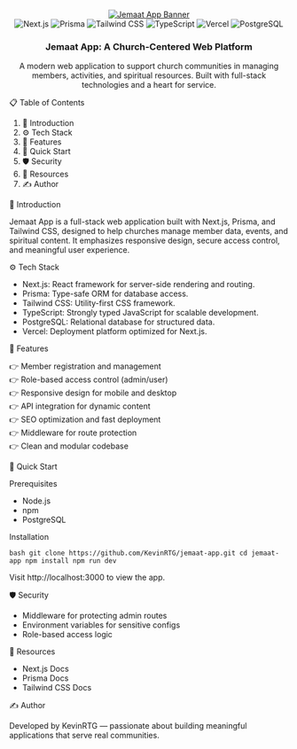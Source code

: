 <div align="center">
  <br />
    <a href="https://github.com/KevinRTG/jemaat-app" target="_blank">
      <img src="https://images.app.goo.gl/1TDh2ZEzhVHuA6Xb7" alt="Jemaat App Banner">
    </a>
  <br />

  <div>
    <img src="https://img.shields.io/badge/-Next_JS-black?style=for-the-badge&logo=nextdotjs&logoColor=white" alt="Next.js" />
    <img src="https://img.shields.io/badge/-Prisma-black?style=for-the-badge&logo=prisma&logoColor=white" alt="Prisma" />
    <img src="https://img.shields.io/badge/-Tailwind_CSS-black?style=for-the-badge&logo=tailwindcss&logoColor=white" alt="Tailwind CSS" />
    <img src="https://img.shields.io/badge/-TypeScript-black?style=for-the-badge&logo=typescript&logoColor=white" alt="TypeScript" />
    <img src="https://img.shields.io/badge/-Vercel-black?style=for-the-badge&logo=vercel&logoColor=white" alt="Vercel" />
    <img src="https://img.shields.io/badge/-PostgreSQL-black?style=for-the-badge&logo=postgresql&logoColor=white" alt="PostgreSQL" />
  </div>

  <h3 align="center">Jemaat App: A Church-Centered Web Platform</h3>

  <div align="center">
    A modern web application to support church communities in managing members, activities, and spiritual resources. Built with full-stack technologies and a heart for service.
  </div>
</div>

📋 Table of Contents

1. 🤖 Introduction
2. ⚙️ Tech Stack
3. 🔋 Features
4. 🤸 Quick Start
5. 🛡️ Security
6. 🔗 Resources
7. ✍️ Author

🤖 Introduction

Jemaat App is a full-stack web application built with Next.js, Prisma, and Tailwind CSS, designed to help churches manage member data, events, and spiritual content. It emphasizes responsive design, secure access control, and meaningful user experience.

⚙️ Tech Stack

- Next.js: React framework for server-side rendering and routing.
- Prisma: Type-safe ORM for database access.
- Tailwind CSS: Utility-first CSS framework.
- TypeScript: Strongly typed JavaScript for scalable development.
- PostgreSQL: Relational database for structured data.
- Vercel: Deployment platform optimized for Next.js.

🔋 Features

👉 Member registration and management  
👉 Role-based access control (admin/user)  
👉 Responsive design for mobile and desktop  
👉 API integration for dynamic content  
👉 SEO optimization and fast deployment  
👉 Middleware for route protection  
👉 Clean and modular codebase

🤸 Quick Start

Prerequisites

- Node.js
- npm
- PostgreSQL

Installation

`bash
git clone https://github.com/KevinRTG/jemaat-app.git
cd jemaat-app
npm install
npm run dev
`

Visit http://localhost:3000 to view the app.

🛡️ Security

- Middleware for protecting admin routes
- Environment variables for sensitive configs
- Role-based access logic

🔗 Resources

- Next.js Docs
- Prisma Docs
- Tailwind CSS Docs

✍️ Author

Developed by KevinRTG — passionate about building meaningful applications that serve real communities.
